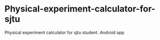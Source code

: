 # Physical-experiment-calculator-for-sjtu
Physical experiment calculator for sjtu student. Android app
